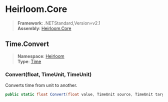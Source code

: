 # Heirloom.Core

> **Framework**: .NETStandard,Version=v2.1  
> **Assembly**: [Heirloom.Core][0]  

## Time.Convert

> **Namespace**: [Heirloom][0]  
> **Type**: [Time][1]  

### Convert(float, TimeUnit, TimeUnit)

Converts time from unit to another.

```cs
public static float Convert(float value, TimeUnit source, TimeUnit target)
```

[0]: ../../../Heirloom.Core.md
[1]: ../Time.md
